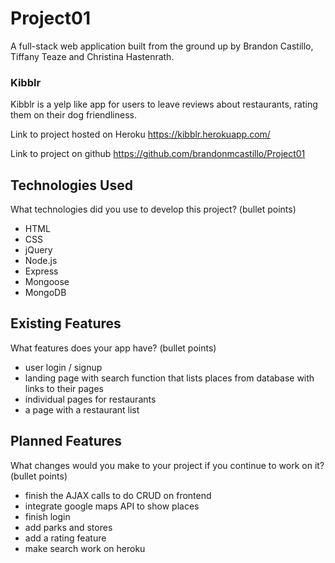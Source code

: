 # Project01
A full-stack web application built from the ground up by Brandon Castillo, Tiffany Teaze and Christina Hastenrath.

### Kibblr
Kibblr is a yelp like app for users to leave reviews about restaurants, rating them on their dog friendliness.


Link to project hosted on Heroku
https://kibblr.herokuapp.com/

Link to project on github
https://github.com/brandonmcastillo/Project01

## Technologies Used 
What technologies did you use to develop this project? (bullet points)
- HTML
- CSS
- jQuery
- Node.js
- Express
- Mongoose
- MongoDB

## Existing Features
What features does your app have? (bullet points)
- user login / signup
- landing page with search function that lists places from database with links to their pages
- individual pages for restaurants
- a page with a restaurant list

## Planned Features
What changes would you make to your project if you continue to work on it? (bullet points)
- finish the AJAX calls to do CRUD on frontend
- integrate google maps API to show places
- finish login
- add parks and stores 
- add a rating feature
- make search work on heroku

